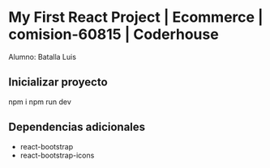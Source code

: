 # My First React Project | Ecommerce | comision-60815 | Coderhouse
Alumno: Batalla Luis

## Inicializar proyecto
npm i
npm run dev
## Dependencias adicionales
- react-bootstrap
- react-bootstrap-icons